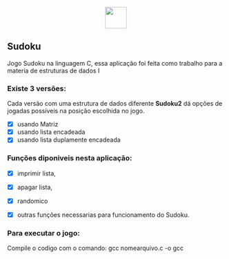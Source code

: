 <p align="center"><img src="https://1.bp.blogspot.com/-01ThfbHBmw4/WlC7rq65opI/AAAAAAAAHgs/5QWw8Vf4k-EPx6L5nfwEfbLnF6OW7D48wCLcBGAs/s1600/linguagem-c.png" width="50"></p>

## Sudoku
Jogo Sudoku na linguagem C, essa aplicação foi feita como trabalho para a materia de estruturas de dados I




### Existe 3 versões:

Cada versão com uma estrutura de dados diferente
<b>Sudoku2</b> dá opções de jogadas possíveis na posição escolhida no jogo.

- [x] usando Matriz
- [x] usando lista encadeada 
- [x] usando lista duplamente encadeada

### Funções diponiveis nesta aplicação:

- [x] imprimir lista,
- [x] apagar lista,
- [x] randomico
- [x] outras funções necessarias para funcionamento do Sudoku.

 


### Para executar o jogo:

 Compile o codigo com o comando:  gcc nomearquivo.c -o gcc

